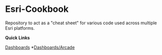 # Esri-Cookbook
Repository to act as a "cheat sheet" for various code used across multiple Esri platforms.

<b>Quick Links</b><p>
[Dashboards](Dashboards)
  *[Dashboards/Arcade](Dashboards/Arcade)

